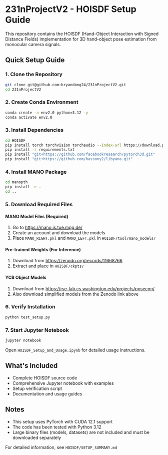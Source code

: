 # 231nProjectV2 - HOISDF Setup Guide

This repository contains the HOISDF (Hand-Object Interaction with Signed Distance Fields) implementation for 3D hand-object pose estimation from monocular camera signals.

## Quick Setup Guide

### 1. Clone the Repository
```bash
git clone git@github.com:bryandong24/231nProjectV2.git
cd 231nProjectV2
```

### 2. Create Conda Environment
```bash
conda create -n env2.0 python=3.12 -y
conda activate env2.0
```

### 3. Install Dependencies
```bash
cd HOISDF
pip install torch torchvision torchaudio --index-url https://download.pytorch.org/whl/cu121
pip install -r requirements.txt
pip install "git+https://github.com/facebookresearch/pytorch3d.git"
pip install "git+https://github.com/hassony2/libyana.git"
```

### 4. Install MANO Package
```bash
cd manopth
pip install -e .
cd ..
```

### 5. Download Required Files

#### MANO Model Files (Required)
1. Go to https://mano.is.tue.mpg.de/
2. Create an account and download the models
3. Place `MANO_RIGHT.pkl` and `MANO_LEFT.pkl` in `HOISDF/tool/mano_models/`

#### Pre-trained Weights (For Inference)
1. Download from https://zenodo.org/records/11668766
2. Extract and place in `HOISDF/ckpts/`

#### YCB Object Models
1. Download from https://rse-lab.cs.washington.edu/projects/posecnn/
2. Also download simplified models from the Zenodo link above

### 6. Verify Installation
```bash
python test_setup.py
```

### 7. Start Jupyter Notebook
```bash
jupyter notebook
```
Open `HOISDF_Setup_and_Usage.ipynb` for detailed usage instructions.

## What's Included

- Complete HOISDF source code
- Comprehensive Jupyter notebook with examples
- Setup verification script
- Documentation and usage guides

## Notes

- This setup uses PyTorch with CUDA 12.1 support
- The code has been tested with Python 3.12
- Large binary files (models, datasets) are not included and must be downloaded separately

For detailed information, see `HOISDF/SETUP_SUMMARY.md`